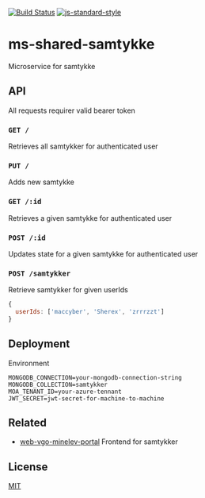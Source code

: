 [![Build Status](https://travis-ci.com/vtfk/ms-shared-samtykke.svg?branch=master)](https://travis-ci.com/vtfk/ms-shared-samtykke)
[![js-standard-style](https://img.shields.io/badge/code%20style-standard-brightgreen.svg?style=flat)](https://github.com/feross/standard)

# ms-shared-samtykke

Microservice for samtykke

## API

All requests requirer valid bearer token

### ```GET /```

Retrieves all samtykker for authenticated user

### ```PUT /```

Adds new samtykke

### ```GET /:id```

Retrieves a given samtykke for authenticated user

### ```POST /:id```

Updates state for a given samtykke for authenticated user

### ```POST /samtykker```

Retrieve samtykker for given userIds

```JavaScript
{
  userIds: ['maccyber', 'Sherex', 'zrrrzzt']
}
```

## Deployment

Environment

```
MONGODB_CONNECTION=your-mongodb-connection-string
MONGODB_COLLECTION=samtykker
MOA_TENANT_ID=your-azure-tennant
JWT_SECRET=jwt-secret-for-machine-to-machine
```

## Related

- [web-vgo-minelev-portal](https://github.com/vtfk/web-vgo-minelev-portal) Frontend for samtykker

## License

[MIT](LICENSE)